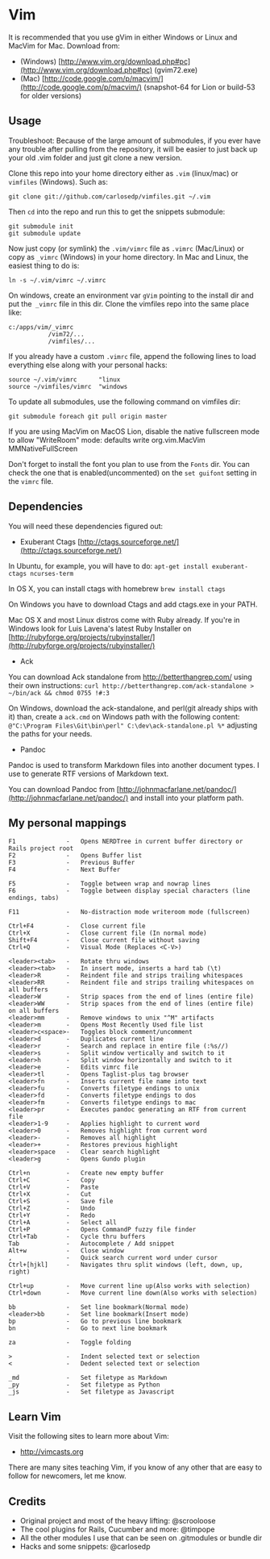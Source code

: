 Vim
===


It is recommended that you use gVim in either Windows or Linux and MacVim for
Mac. Download from:

* (Windows) [http://www.vim.org/download.php#pc](http://www.vim.org/download.php#pc) (gvim72.exe)
* (Mac) [http://code.google.com/p/macvim/](http://code.google.com/p/macvim/) (snapshot-64 for Lion or build-53 for older versions)

Usage
-----

Troubleshoot: Because of the large amount of submodules, if you ever have any
trouble after pulling from the repository, it will be easier to just back up 
your old .vim folder and just git clone a new version.

Clone this repo into your home directory either as `.vim` (linux/mac) or 
`vimfiles` (Windows). Such as:

    git clone git://github.com/carlosedp/vimfiles.git ~/.vim

Then `cd` into the repo and run this to get the snippets submodule:

    git submodule init
    git submodule update

Now just copy (or symlink) the `.vim/vimrc` file as `.vimrc` (Mac/Linux)
or copy as `_vimrc` (Windows) in your home directory. In Mac and Linux, the 
easiest thing to do is:

    ln -s ~/.vim/vimrc ~/.vimrc

On windows, create an environment var `gVim` pointing to the install dir and put
the` _vimrc` file in this dir. Clone the vimfiles repo into the same place like:

    c:/apps/vim/_vimrc
               /vim72/...
               /vimfiles/...

If you already have a custom `.vimrc` file, append the following lines to
load everything else along with your personal hacks:

    source ~/.vim/vimrc      "linux
    source ~/vimfiles/vimrc  "windows

To update all submodules, use the following command on vimfiles dir:

    git submodule foreach git pull origin master


If you are using MacVim on MacOS Lion, disable the native fullscreen mode to allow "WriteRoom" mode:
    defaults write org.vim.MacVim MMNativeFullScreen

Don't forget to install the font you plan to use from the `Fonts` dir. You can check the one that is enabled(uncommented) on the `set guifont` setting in the `vimrc` file.

Dependencies
------------

You will need these dependencies figured out:

* Exuberant Ctags [http://ctags.sourceforge.net/](http://ctags.sourceforge.net/)

In Ubuntu, for example, you will have to do:
    `apt-get install exuberant-ctags ncurses-term`

In OS X, you can install ctags with homebrew
    `brew install ctags`

On Windows you have to download Ctags and add ctags.exe in your PATH.

Mac OS X and most Linux distros come with Ruby already. If you're in Windows
look for Luis Lavena's latest Ruby Installer on [http://rubyforge.org/projects/rubyinstaller/](http://rubyforge.org/projects/rubyinstaller/)
* Ack

You can download Ack standalone from http://betterthangrep.com/ using their own instructions:
    `curl http://betterthangrep.com/ack-standalone > ~/bin/ack && chmod 0755 !#:3`

On Windows, download the ack-standalone, and perl(git already ships with it) than, create a `ack.cmd` on Windows path with the following content: `@"C:\Program Files\Git\bin\perl" C:\dev\ack-standalone.pl %*` adjusting the paths for your needs.

* Pandoc

Pandoc is used to transform Markdown files into another document types. I use to generate RTF versions of Markdown text.

You can download Pandoc from [http://johnmacfarlane.net/pandoc/](http://johnmacfarlane.net/pandoc/) and install into your platform path.

My personal mappings
--------------------

    F1              -   Opens NERDTree in current buffer directory or Rails project root
    F2              -   Opens Buffer list
    F3              -   Previous Buffer
    F4              -   Next Buffer

    F5              -   Toggle between wrap and nowrap lines
    F6              -   Toggle between display special characters (line endings, tabs)

    F11             -   No-distraction mode writeroom mode (fullscreen)

    Ctrl+F4         -   Close current file
    Ctrl+X          -   Close current file (In normal mode)
    Shift+F4        -   Close current file without saving
    Ctrl+Q          -   Visual Mode (Replaces <C-V>)

    <leader><tab>   -   Rotate thru windows
    <leader><tab>   -   In insert mode, inserts a hard tab (\t)
    <leader>R       -   Reindent file and strips trailing whitespaces
    <leader>RR      -   Reindent file and strips trailing whitespaces on all buffers
    <leader>W       -   Strip spaces from the end of lines (entire file)
    <leader>WW      -   Strip spaces from the end of lines (entire file) on all buffers
    <leader>mm      -   Remove windows to unix "^M" artifacts
    <leader>m       -   Opens Most Recently Used file list
    <leader>c<space>-   Toggles block comment/uncomment
    <leader>d       -   Duplicates current line
    <leader>r       -   Search and replace in entire file (:%s//)
    <leader>s       -   Split window vertically and switch to it
    <leader>h       -   Split window horizontally and switch to it
    <leader>e       -   Edits vimrc file
    <leader>tl      -   Opens Taglist-plus tag browser
    <leader>fn      -   Inserts current file name into text
    <leader>fu      -   Converts filetype endings to unix
    <leader>fd      -   Converts filetype endings to dos
    <leader>fm      -   Converts filetype endings to mac
    <leader>pr      -   Executes pandoc generating an RTF from current file
    <leader>1-9     -   Applies highlight to current word
    <leader>0       -   Removes highlight from current word
    <leader>-       -   Removes all highlight
    <leader>+       -   Restores previous highlight
    <leader>space   -   Clear search highlight
    <leader>g       -   Opens Gundo plugin

    Ctrl+n          -   Create new empty buffer
    Ctrl+C          -   Copy
    Ctrl+V          -   Paste
    Ctrl+X          -   Cut
    Ctrl+S          -   Save file
    Ctrl+Z          -   Undo
    Ctrl+Y          -   Redo
    Ctrl+A          -   Select all
    Ctrl+P          -   Opens CommandP fuzzy file finder
    Ctrl+Tab        -   Cycle thru buffers
    Tab             -   Autocomplete / Add snippet
    Alt+w           -   Close window
    ,               -   Quick search current word under cursor
    Ctrl+[hjkl]     -   Navigates thru split windows (left, down, up, right)

    Ctrl+up         -   Move current line up(Also works with selection)
    Ctrl+down       -   Move current line down(Also works with selection)

    bb              -   Set line bookmark(Normal mode)
    <leader>bb      -   Set line bookmark(Insert mode)
    bp              -   Go to previous line bookmark
    bn              -   Go to next line bookmark

    za              -   Toggle folding

    >               -   Indent selected text or selection
    <               -   Dedent selected text or selection

    _md             -   Set filetype as Markdown
    _py             -   Set filetype as Python
    _js             -   Set filetype as Javascript

Learn Vim
---------

Visit the following sites to learn more about Vim:

* http://vimcasts.org

There are many sites teaching Vim, if you know of any other that are easy
to follow for newcomers, let me know.

Credits
-------

* Original project and most of the heavy lifting: @scrooloose
* The cool plugins for Rails, Cucumber and more: @timpope
* All the other modules I use that can be seen on .gitmodules or bundle dir
* Hacks and some snippets: @carlosedp
